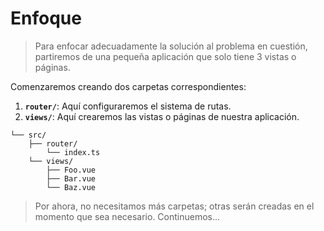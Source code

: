 # Enfoque

>Para enfocar adecuadamente la solución al problema en cuestión, partiremos de una pequeña aplicación que solo tiene 3 vistas o páginas.

Comenzaremos creando dos carpetas correspondientes:

1. **`router/`**: Aquí configuraremos el sistema de rutas.
2. **`views/`**: Aquí crearemos las vistas o páginas de nuestra aplicación.

```sh{5,6,7}
└── src/
    ├── router/
        └── index.ts
    └── views/
        ├── Foo.vue
        ├── Bar.vue
        └── Baz.vue
```

>Por ahora, no necesitamos más carpetas; otras serán creadas en el momento que sea necesario. Continuemos...